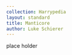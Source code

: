 ```yaml
---
collection: Harrypedia
layout: standard
title: Manticore
author: Luke Schierer
---
```


place holder
